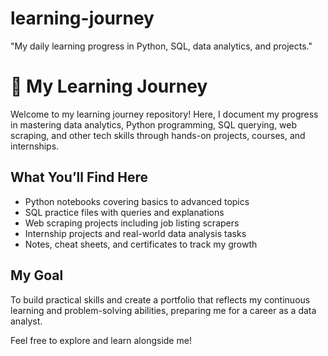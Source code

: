 # learning-journey
"My daily learning progress in Python, SQL, data analytics, and projects."
# 📘  My Learning Journey

Welcome to my learning journey repository! Here, I document my progress in mastering data analytics, Python programming, SQL querying, web scraping, and other tech skills through hands-on projects, courses, and internships.

## What You’ll Find Here
- Python notebooks covering basics to advanced topics
- SQL practice files with queries and explanations
- Web scraping projects including job listing scrapers
- Internship projects and real-world data analysis tasks
- Notes, cheat sheets, and certificates to track my growth

## My Goal
To build practical skills and create a portfolio that reflects my continuous learning and problem-solving abilities, preparing me for a career as a data analyst.

Feel free to explore and learn alongside me!
